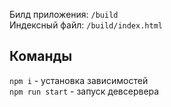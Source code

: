 Билд приложения: `/build`  
Индексный файл: `/build/index.html`

## Команды
`npm i` - установка зависимостей  
`npm run start` - запуск девсервера
